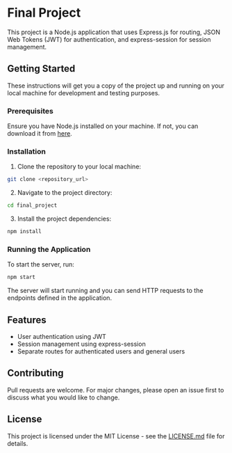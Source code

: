# Final Project

This project is a Node.js application that uses Express.js for routing, JSON Web Tokens (JWT) for authentication, and express-session for session management.

## Getting Started

These instructions will get you a copy of the project up and running on your local machine for development and testing purposes.

### Prerequisites

Ensure you have Node.js installed on your machine. If not, you can download it from [here](https://nodejs.org/en/download/).

### Installation

1. Clone the repository to your local machine:

```bash
git clone <repository_url>
```

2. Navigate to the project directory:

```bash
cd final_project
```

3. Install the project dependencies:

```bash
npm install
```

### Running the Application

To start the server, run:

```bash
npm start
```

The server will start running and you can send HTTP requests to the endpoints defined in the application.

## Features

- User authentication using JWT
- Session management using express-session
- Separate routes for authenticated users and general users

## Contributing

Pull requests are welcome. For major changes, please open an issue first to discuss what you would like to change.

## License

This project is licensed under the MIT License - see the [LICENSE.md](LICENSE.md) file for details.

